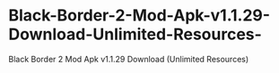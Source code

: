 # Black-Border-2-Mod-Apk-v1.1.29-Download-Unlimited-Resources-
Black Border 2 Mod Apk v1.1.29 Download (Unlimited Resources)
